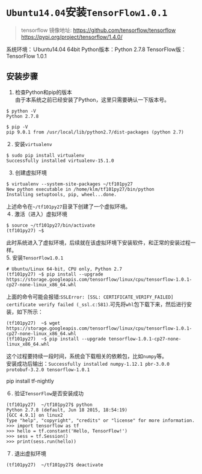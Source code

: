 # `Ubuntu14.04`安装`TensorFlow1.0.1`

> tensorflow 镜像地址: https://github.com/tensorflow/tensorflow   
> https://pypi.org/project/tensorflow/1.4.0/

系统环境：Ｕbuntu14.04 64bit
Python版本：Python 2.7.8
TensorFlow版：TensorFlow 1.0.1

## 安装步骤   
1. 检查Python和pip的版本   
由于本系统之前已经安装了Python，这里只需要确认一下版本号。      
```
$ python -V
Python 2.7.8
```
```
$ pip -V
pip 9.0.1 from /usr/local/lib/python2.7/dist-packages (python 2.7)
```
２. 安装`virtualenv`   
```
$ sudo pip install virtualenv
Successfully installed virtualenv-15.1.0
```
3. 创建虚拟环境   
```
$ virtualenv --system-site-packages ~/tf101py27
New python executable in /home/klm/tf101py27/bin/python
Installing setuptools, pip, wheel...done.
```
上述命令在`~/tf101py27`目录下创建了一个虚拟环境。    
４. 激活（进入）虚拟环境   
```
$ source ~/tf101py27/bin/activate
(tf101py27) ~$
```
此时系统进入了虚拟环境，后续就在该虚拟环境下安装软件，和正常的安装过程一样。  
5. 安装`TensorFlow1.0.1`   
```
# Ubuntu/Linux 64-bit, CPU only, Python 2.7
(tf101py27) ~$ pip install --upgrade https://storage.googleapis.com/tensorflow/linux/cpu/tensorflow-1.0.1-cp27-none-linux_x86_64.whl
```
上面的命令可能会报错:`SSLError: [SSL: CERTIFICATE_VERIFY_FAILED] certificate verify failed (_ssl.c:581)`.可先将`whl`包下载下来，然后进行安装，如下所示：      
```
(tf101py27)  ~$ wget https://storage.googleapis.com/tensorflow/linux/cpu/tensorflow-1.0.1-cp27-none-linux_x86_64.whl
(tf101py27)  ~$ pip install --upgrade tensorflow-1.0.1-cp27-none-linux_x86_64.whl
```
这个过程要持续一段时间，系统会下载相关的依赖包，比如`numpy`等。        
安装成功后输出：`Successfully installed numpy-1.12.1 pbr-3.0.0 protobuf-3.2.0 tensorflow-1.0.1`     

pip install tf-nightly


６. 验证`TensorFlow`是否安装成功         
```
(tf101py27)  ~/tf101py27$ python
Python 2.7.8 (default, Jun 18 2015, 18:54:19) 
[GCC 4.9.1] on linux2
Type "help", "copyright", "credits" or "license" for more information.
>>> import tensorflow as tf
>>> hello = tf.constant('Hello, TensorFlow!')
>>> sess = tf.Session()
>>> print(sess.run(hello))
```
７. 退出虚拟环境    
```
(tf101py27)  ~/tf101py27$ deactivate
```